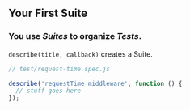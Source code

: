 ## Your First Suite

### You use *Suites* to organize *Tests*.
<!-- .element: class="fragment" -->
<span>`describe(title, callback)` creates a Suite.</span>
<!-- .element: class="fragment" -->
```js
// test/request-time.spec.js

describe('requestTime middleware', function () {
  // stuff goes here
});
```
<!-- .element: class="fragment" -->
